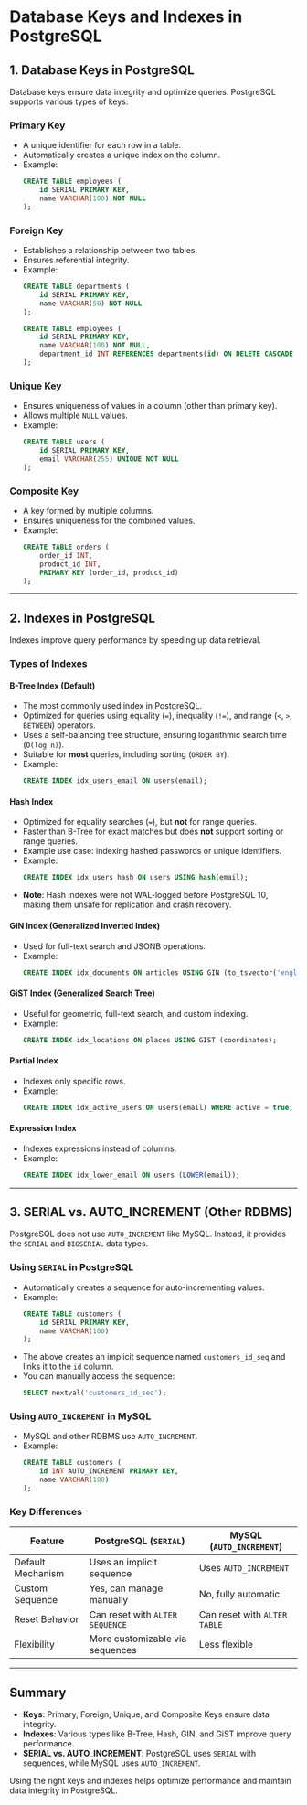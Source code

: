 # Database Keys and Indexes in PostgreSQL

## 1. Database Keys in PostgreSQL
Database keys ensure data integrity and optimize queries. PostgreSQL supports various types of keys:

### **Primary Key**
- A unique identifier for each row in a table.
- Automatically creates a unique index on the column.
- Example:
  ```sql
  CREATE TABLE employees (
      id SERIAL PRIMARY KEY,
      name VARCHAR(100) NOT NULL
  );
  ```

### **Foreign Key**
- Establishes a relationship between two tables.
- Ensures referential integrity.
- Example:
  ```sql
  CREATE TABLE departments (
      id SERIAL PRIMARY KEY,
      name VARCHAR(50) NOT NULL
  );

  CREATE TABLE employees (
      id SERIAL PRIMARY KEY,
      name VARCHAR(100) NOT NULL,
      department_id INT REFERENCES departments(id) ON DELETE CASCADE
  );
  ```

### **Unique Key**
- Ensures uniqueness of values in a column (other than primary key).
- Allows multiple `NULL` values.
- Example:
  ```sql
  CREATE TABLE users (
      id SERIAL PRIMARY KEY,
      email VARCHAR(255) UNIQUE NOT NULL
  );
  ```

### **Composite Key**
- A key formed by multiple columns.
- Ensures uniqueness for the combined values.
- Example:
  ```sql
  CREATE TABLE orders (
      order_id INT,
      product_id INT,
      PRIMARY KEY (order_id, product_id)
  );
  ```

---

## 2. Indexes in PostgreSQL
Indexes improve query performance by speeding up data retrieval.

### **Types of Indexes**

#### **B-Tree Index (Default)**
- The most commonly used index in PostgreSQL.
- Optimized for queries using equality (`=`), inequality (`!=`), and range (`<`, `>`, `BETWEEN`) operators.
- Uses a self-balancing tree structure, ensuring logarithmic search time (`O(log n)`).
- Suitable for **most** queries, including sorting (`ORDER BY`).
- Example:
  ```sql
  CREATE INDEX idx_users_email ON users(email);
  ```

#### **Hash Index**
- Optimized for equality searches (`=`), but **not** for range queries.
- Faster than B-Tree for exact matches but does **not** support sorting or range queries.
- Example use case: indexing hashed passwords or unique identifiers.
- Example:
  ```sql
  CREATE INDEX idx_users_hash ON users USING hash(email);
  ```
- **Note**: Hash indexes were not WAL-logged before PostgreSQL 10, making them unsafe for replication and crash recovery.

#### **GIN Index (Generalized Inverted Index)**
- Used for full-text search and JSONB operations.
- Example:
  ```sql
  CREATE INDEX idx_documents ON articles USING GIN (to_tsvector('english', content));
  ```

#### **GiST Index (Generalized Search Tree)**
- Useful for geometric, full-text search, and custom indexing.
- Example:
  ```sql
  CREATE INDEX idx_locations ON places USING GIST (coordinates);
  ```

#### **Partial Index**
- Indexes only specific rows.
- Example:
  ```sql
  CREATE INDEX idx_active_users ON users(email) WHERE active = true;
  ```

#### **Expression Index**
- Indexes expressions instead of columns.
- Example:
  ```sql
  CREATE INDEX idx_lower_email ON users (LOWER(email));
  ```

---

## 3. SERIAL vs. AUTO_INCREMENT (Other RDBMS)
PostgreSQL does not use `AUTO_INCREMENT` like MySQL. Instead, it provides the `SERIAL` and `BIGSERIAL` data types.

### **Using `SERIAL` in PostgreSQL**
- Automatically creates a sequence for auto-incrementing values.
- Example:
  ```sql
  CREATE TABLE customers (
      id SERIAL PRIMARY KEY,
      name VARCHAR(100)
  );
  ```
- The above creates an implicit sequence named `customers_id_seq` and links it to the `id` column.
- You can manually access the sequence:
  ```sql
  SELECT nextval('customers_id_seq');
  ```

### **Using `AUTO_INCREMENT` in MySQL**
- MySQL and other RDBMS use `AUTO_INCREMENT`.
- Example:
  ```sql
  CREATE TABLE customers (
      id INT AUTO_INCREMENT PRIMARY KEY,
      name VARCHAR(100)
  );
  ```

### **Key Differences**
| Feature          | PostgreSQL (`SERIAL`)       | MySQL (`AUTO_INCREMENT`) |
|----------------|------------------------|----------------------|
| Default Mechanism | Uses an implicit sequence | Uses `AUTO_INCREMENT` |
| Custom Sequence | Yes, can manage manually | No, fully automatic |
| Reset Behavior | Can reset with `ALTER SEQUENCE` | Can reset with `ALTER TABLE` |
| Flexibility | More customizable via sequences | Less flexible |

---

## Summary
- **Keys**: Primary, Foreign, Unique, and Composite Keys ensure data integrity.
- **Indexes**: Various types like B-Tree, Hash, GIN, and GiST improve query performance.
- **SERIAL vs. AUTO_INCREMENT**: PostgreSQL uses `SERIAL` with sequences, while MySQL uses `AUTO_INCREMENT`.

Using the right keys and indexes helps optimize performance and maintain data integrity in PostgreSQL.
